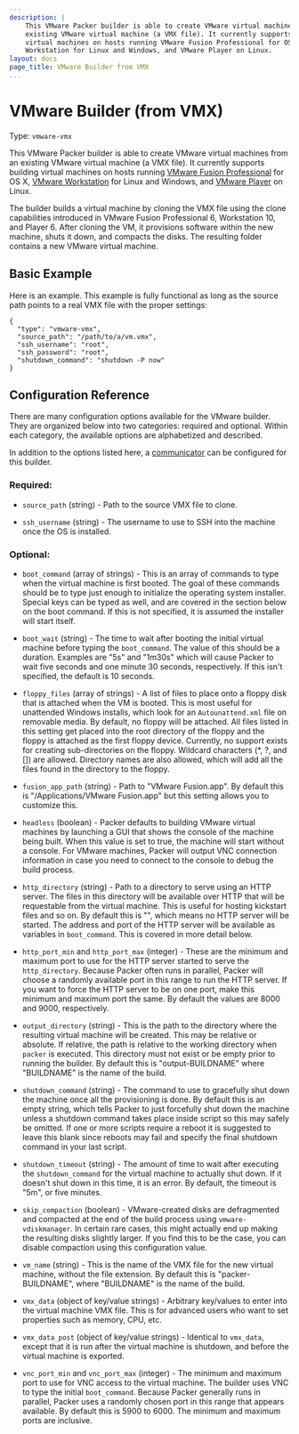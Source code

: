 ```yaml
---
description: |
    This VMware Packer builder is able to create VMware virtual machines from an
    existing VMware virtual machine (a VMX file). It currently supports building
    virtual machines on hosts running VMware Fusion Professional for OS X, VMware
    Workstation for Linux and Windows, and VMware Player on Linux.
layout: docs
page_title: VMware Builder from VMX
...
```


# VMware Builder (from VMX)

Type: `vmware-vmx`

This VMware Packer builder is able to create VMware virtual machines from an
existing VMware virtual machine (a VMX file). It currently supports building
virtual machines on hosts running [VMware Fusion
Professional](http://www.vmware.com/products/fusion-professional/) for OS X,
[VMware Workstation](http://www.vmware.com/products/workstation/overview.html)
for Linux and Windows, and [VMware
Player](http://www.vmware.com/products/player/) on Linux.

The builder builds a virtual machine by cloning the VMX file using the clone
capabilities introduced in VMware Fusion Professional 6, Workstation 10, and
Player 6. After cloning the VM, it provisions software within the new machine,
shuts it down, and compacts the disks. The resulting folder contains a new
VMware virtual machine.

## Basic Example

Here is an example. This example is fully functional as long as the source path
points to a real VMX file with the proper settings:

``` {.javascript}
{
  "type": "vmware-vmx",
  "source_path": "/path/to/a/vm.vmx",
  "ssh_username": "root",
  "ssh_password": "root",
  "shutdown_command": "shutdown -P now"
}
```

## Configuration Reference

There are many configuration options available for the VMware builder. They are
organized below into two categories: required and optional. Within each
category, the available options are alphabetized and described.

In addition to the options listed here, a
[communicator](/docs/templates/communicator.html) can be configured for this
builder.

### Required:

- `source_path` (string) - Path to the source VMX file to clone.

- `ssh_username` (string) - The username to use to SSH into the machine once the
  OS is installed.

### Optional:

- `boot_command` (array of strings) - This is an array of commands to type when
  the virtual machine is first booted. The goal of these commands should be to
  type just enough to initialize the operating system installer. Special keys
  can be typed as well, and are covered in the section below on the
  boot command. If this is not specified, it is assumed the installer will
  start itself.

- `boot_wait` (string) - The time to wait after booting the initial virtual
  machine before typing the `boot_command`. The value of this should be
  a duration. Examples are "5s" and "1m30s" which will cause Packer to wait five
  seconds and one minute 30 seconds, respectively. If this isn't specified, the
  default is 10 seconds.

- `floppy_files` (array of strings) - A list of files to place onto a floppy
  disk that is attached when the VM is booted. This is most useful for
  unattended Windows installs, which look for an `Autounattend.xml` file on
  removable media. By default, no floppy will be attached. All files listed in
  this setting get placed into the root directory of the floppy and the floppy
  is attached as the first floppy device. Currently, no support exists for
  creating sub-directories on the floppy. Wildcard characters (\*, ?, and \[\])
  are allowed. Directory names are also allowed, which will add all the files
  found in the directory to the floppy.

- `fusion_app_path` (string) - Path to "VMware Fusion.app". By default this is
  "/Applications/VMware Fusion.app" but this setting allows you to
  customize this.

- `headless` (boolean) - Packer defaults to building VMware virtual machines by
  launching a GUI that shows the console of the machine being built. When this
  value is set to true, the machine will start without a console. For VMware
  machines, Packer will output VNC connection information in case you need to
  connect to the console to debug the build process.

- `http_directory` (string) - Path to a directory to serve using an HTTP server.
  The files in this directory will be available over HTTP that will be
  requestable from the virtual machine. This is useful for hosting kickstart
  files and so on. By default this is "", which means no HTTP server will
  be started. The address and port of the HTTP server will be available as
  variables in `boot_command`. This is covered in more detail below.

- `http_port_min` and `http_port_max` (integer) - These are the minimum and
  maximum port to use for the HTTP server started to serve the `http_directory`.
  Because Packer often runs in parallel, Packer will choose a randomly available
  port in this range to run the HTTP server. If you want to force the HTTP
  server to be on one port, make this minimum and maximum port the same. By
  default the values are 8000 and 9000, respectively.

- `output_directory` (string) - This is the path to the directory where the
  resulting virtual machine will be created. This may be relative or absolute.
  If relative, the path is relative to the working directory when `packer`
  is executed. This directory must not exist or be empty prior to running
  the builder. By default this is "output-BUILDNAME" where "BUILDNAME" is the
  name of the build.

- `shutdown_command` (string) - The command to use to gracefully shut down the
  machine once all the provisioning is done. By default this is an empty string,
  which tells Packer to just forcefully shut down the machine unless a shutdown
  command takes place inside script so this may safely be omitted. If one or
  more scripts require a reboot it is suggested to leave this blank since
  reboots may fail and specify the final shutdown command in your last script.

- `shutdown_timeout` (string) - The amount of time to wait after executing the
  `shutdown_command` for the virtual machine to actually shut down. If it
  doesn't shut down in this time, it is an error. By default, the timeout is
  "5m", or five minutes.

- `skip_compaction` (boolean) - VMware-created disks are defragmented and
  compacted at the end of the build process using `vmware-vdiskmanager`. In
  certain rare cases, this might actually end up making the resulting disks
  slightly larger. If you find this to be the case, you can disable compaction
  using this configuration value.

- `vm_name` (string) - This is the name of the VMX file for the new virtual
  machine, without the file extension. By default this is "packer-BUILDNAME",
  where "BUILDNAME" is the name of the build.

- `vmx_data` (object of key/value strings) - Arbitrary key/values to enter into
  the virtual machine VMX file. This is for advanced users who want to set
  properties such as memory, CPU, etc.

- `vmx_data_post` (object of key/value strings) - Identical to `vmx_data`,
  except that it is run after the virtual machine is shutdown, and before the
  virtual machine is exported.

- `vnc_port_min` and `vnc_port_max` (integer) - The minimum and maximum port to
  use for VNC access to the virtual machine. The builder uses VNC to type the
  initial `boot_command`. Because Packer generally runs in parallel, Packer uses
  a randomly chosen port in this range that appears available. By default this
  is 5900 to 6000. The minimum and maximum ports are inclusive.
